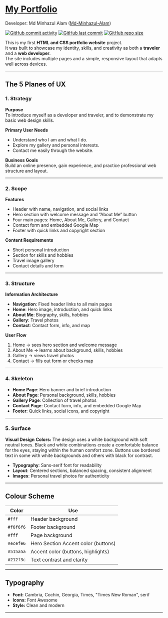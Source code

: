 # [My Portfolio](https://md-minhazul-alam.github.io/mypotfolio/)

Developer: Md Minhazul Alam ([Md-Minhazul-Alam](https://github.com/Md-Minhazul-Alam))

[![GitHub commit activity](https://img.shields.io/github/commit-activity/t/Md-Minhazul-Alam/mypotfolio)](https://github.com/Md-Minhazul-Alam/mypotfolio/commits/master)
[![GitHub last commit](https://img.shields.io/github/last-commit/Md-Minhazul-Alam/mypotfolio)](https://github.com/Md-Minhazul-Alam/mypotfolio/commits/master)
[![GitHub repo size](https://img.shields.io/github/repo-size/Md-Minhazul-Alam/mypotfolio)](https://github.com/Md-Minhazul-Alam/mypotfolio)


This is my first **HTML and CSS portfolio website** project.  
It was built to showcase my identity, skills, and creativity as both a **traveler** and a **web developer**.  
The site includes multiple pages and a simple, responsive layout that adapts well across devices.

---

## The 5 Planes of UX

### 1. Strategy

**Purpose**  
To introduce myself as a developer and traveler, and to demonstrate my basic web design skills.

**Primary User Needs**
- Understand who I am and what I do.  
- Explore my gallery and personal interests.  
- Contact me easily through the website.

**Business Goals**  
Build an online presence, gain experience, and practice professional web structure and layout.

---

### 2. Scope

**Features**
- Header with name, navigation, and social links  
- Hero section with welcome message and “About Me” button  
- Four main pages: Home, About Me, Gallery, and Contact  
- Contact form and embedded Google Map  
- Footer with quick links and copyright section  

**Content Requirements**
- Short personal introduction  
- Section for skills and hobbies  
- Travel image gallery  
- Contact details and form  

---

### 3. Structure

**Information Architecture**
- **Navigation**: Fixed header links to all main pages  
- **Home**: Hero image, introduction, and quick links  
- **About Me**: Biography, skills, hobbies  
- **Gallery**: Travel photos  
- **Contact**: Contact form, info, and map  

**User Flow**
1. Home → sees hero section and welcome message  
2. About Me → learns about background, skills, hobbies  
3. Gallery → views travel photos  
4. Contact → fills out form or checks map  

---

### 4. Skeleton

- **Home Page**: Hero banner and brief introduction  
- **About Page**: Personal background, skills, hobbies  
- **Gallery Page**: Collection of travel photos  
- **Contact Page**: Contact form, info, and embedded Google Map  
- **Footer**: Quick links, social icons, and copyright  

---

### 5. Surface

**Visual Design**
**Colors:** The design uses a white background with soft neutral tones. Black and white combinations create a comfortable balance for the eyes, staying within the human comfort zone. Buttons use bordered text in some with white backgrounds and others with black for contrast.
- **Typography**: Sans-serif font for readability  
- **Layout**: Centered sections, balanced spacing, consistent alignment  
- **Images**: Personal travel photos for authenticity  

---

## Colour Scheme

| Color | Use |
| --- | --- |
| `#fff` | Header background |
| `#f6f6f6` | Footer background |
| `#fff` | Page background |
| `#ecefe6` | Hero Section Accent color (buttons) |
| `#515a5a` | Accent color (buttons, highlights) |
| `#212f3c` | Text contrast and clarity |

---

## Typography

- **Font:** Cambria, Cochin, Georgia, Times, "Times New Roman", serif
- **Icons:** Font Awesome  
- **Style:** Clean and modern  

---

